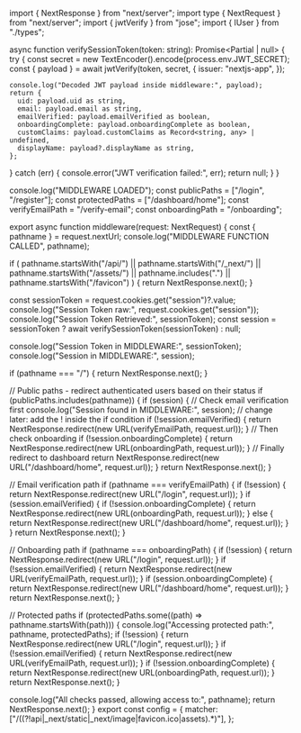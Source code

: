 import { NextResponse } from "next/server";
import type { NextRequest } from "next/server";
import { jwtVerify } from "jose";
import { IUser } from "./types";

async function verifySessionToken(token: string): Promise<Partial<IUser> | null> {
  try {
    const secret = new TextEncoder().encode(process.env.JWT_SECRET);
    const { payload } = await jwtVerify(token, secret, {
      issuer: "nextjs-app",
    });

    console.log("Decoded JWT payload inside middleware:", payload);
    return {
      uid: payload.uid as string,
      email: payload.email as string,
      emailVerified: payload.emailVerified as boolean,
      onboardingComplete: payload.onboardingComplete as boolean,
      customClaims: payload.customClaims as Record<string, any> | undefined,
      displayName: payload?.displayName as string,
    };
  } catch (err) {
    console.error("JWT verification failed:", err);
    return null;
  }
}

console.log("MIDDLEWARE LOADED");
const publicPaths = ["/login", "/register"];
const protectedPaths = ["/dashboard/home"];
const verifyEmailPath = "/verify-email";
const onboardingPath = "/onboarding";

export async function middleware(request: NextRequest) {
  const { pathname } = request.nextUrl;
  console.log("MIDDLEWARE FUNCTION CALLED", pathname);

  if (
    pathname.startsWith("/api/") ||
    pathname.startsWith("/_next/") ||
    pathname.startsWith("/assets/") ||
    pathname.includes(".") ||
    pathname.startsWith("/favicon")
  ) {
    return NextResponse.next();
  }

  const sessionToken = request.cookies.get("session")?.value;
  console.log("Session Token raw:", request.cookies.get("session"));
  console.log("Session Token Retrieved:", sessionToken);
  const session = sessionToken ? await verifySessionToken(sessionToken) : null;

  console.log("Session Token in MIDDLEWARE:", sessionToken);
  console.log("Session in MIDDLEWARE:", session);

  if (pathname === "/") {
    return NextResponse.next();
  }

  // Public paths - redirect authenticated users based on their status
  if (publicPaths.includes(pathname)) {
    if (session) {
      // Check email verification first
      console.log("Session found in MIDDLEWARE:", session);
      // change later: add the ! inside the if condition
      if (!session.emailVerified) {
        return NextResponse.redirect(new URL(verifyEmailPath, request.url));
      }
      // Then check onboarding
      if (!session.onboardingComplete) {
        return NextResponse.redirect(new URL(onboardingPath, request.url));
      }
      // Finally redirect to dashboard
      return NextResponse.redirect(new URL("/dashboard/home", request.url));
    }
    return NextResponse.next();
  }

  // Email verification path
  if (pathname === verifyEmailPath) {
    if (!session) {
      return NextResponse.redirect(new URL("/login", request.url));
    }
    if (session.emailVerified) {
      if (!session.onboardingComplete) {
        return NextResponse.redirect(new URL(onboardingPath, request.url));
      } else {
        return NextResponse.redirect(new URL("/dashboard/home", request.url));
      }
    }
    return NextResponse.next();
  }

  // Onboarding path
  if (pathname === onboardingPath) {
    if (!session) {
      return NextResponse.redirect(new URL("/login", request.url));
    }
    if (!session.emailVerified) {
      return NextResponse.redirect(new URL(verifyEmailPath, request.url));
    }
    if (session.onboardingComplete) {
      return NextResponse.redirect(new URL("/dashboard/home", request.url));
    }
    return NextResponse.next();
  }

  // Protected paths
  if (protectedPaths.some((path) => pathname.startsWith(path))) {
    console.log("Accessing protected path:", pathname, protectedPaths);
    if (!session) {
      return NextResponse.redirect(new URL("/login", request.url));
    }
    if (!session.emailVerified) {
      return NextResponse.redirect(new URL(verifyEmailPath, request.url));
    }
    if (!session.onboardingComplete) {
      return NextResponse.redirect(new URL(onboardingPath, request.url));
    }
    return NextResponse.next();
  }

  console.log("All checks passed, allowing access to:", pathname);
  return NextResponse.next();
}
export const config = {
  matcher: ["/((?!api|_next/static|_next/image|favicon.ico|assets).*)"],
};
